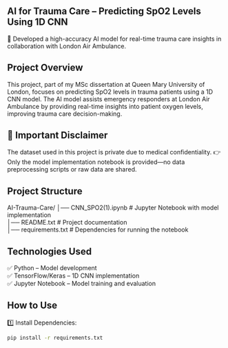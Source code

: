 AI for Trauma Care – Predicting SpO2 Levels Using 1D CNN
--------------------------------------------------------

🚀 Developed a high-accuracy AI model for real-time trauma care insights in collaboration with London Air Ambulance.

Project Overview
----------------
This project, part of my MSc dissertation at Queen Mary University of London, focuses on 
predicting SpO2 levels in trauma patients using a 1D CNN model. The AI model assists emergency 
responders at London Air Ambulance by providing real-time insights into patient oxygen levels, 
improving trauma care decision-making.

🚨 Important Disclaimer
-----------------------
The dataset used in this project is private due to medical confidentiality.
👉 Only the model implementation notebook is provided—no data preprocessing scripts or raw data 
   are shared.

Project Structure
-----------------
AI-Trauma-Care/
│── CNN_SPO2(1).ipynb   # Jupyter Notebook with model implementation  
│── README.txt                    # Project documentation  
│── requirements.txt               # Dependencies for running the notebook  

Technologies Used
-----------------
✅ Python – Model development  
✅ TensorFlow/Keras – 1D CNN implementation  
✅ Jupyter Notebook – Model training and evaluation  

How to Use
----------
1️⃣ Install Dependencies:
```bash
pip install -r requirements.txt
